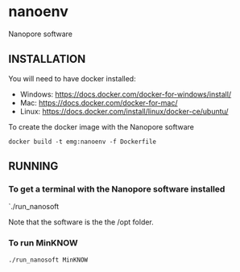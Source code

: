 # nanoenv
Nanopore software

## INSTALLATION

You will need to have docker installed: 
- Windows: https://docs.docker.com/docker-for-windows/install/
- Mac: https://docs.docker.com/docker-for-mac/
- Linux: https://docs.docker.com/install/linux/docker-ce/ubuntu/


To create the docker image with the Nanopore software

`docker build -t emg:nanoenv -f Dockerfile`


## RUNNING

### To get a terminal with the Nanopore software installed

`./run_nanosoft

Note that the software is the the /opt folder.


### To run MinKNOW

`./run_nanosoft MinKNOW`
 

